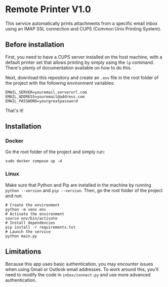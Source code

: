 # Remote Printer V1.0

This service automatically prints attachments from a specific email inbox using an IMAP SSL connection and CUPS (Common Unix Printing System).

## Before installation

First, you need to have a CUPS server installed on the host machine, with a default printer set that allows printing by simply using the `lp` command. There's plenty of documentation available on how to do this.

Next, download this repository and create an `.env` file in the root folder of the project with the following environment variables:

```dotenv
EMAIL_SERVER=youremail.serverurl.com
EMAIL_ADDRESS=youremail@address.com
EMAIL_PASSWORD=yourgreatpassword
```

That's it!

## Installation
### Docker

Go the root folder of the project and simply run:

```shell
sudo docker compose up -d
```

### Linux

Make sure that Python and Pip are installed in the machine by running `python --version` and `pip --version`. Then, go the root folder of the project and run:

```shell
# Create the environment  
python -m venv env
# Activate the environment  
source env/bin/activate
# Install dependencies  
pip install -r requirements.txt
# Launch the service  
python main.py
```

## Limitations

Because this app uses basic authentication, you may encounter issues when using Gmail or Outlook email addresses. To work around this, you'll need to modify the code in `inbox/connect.py` and use more advanced authentication.